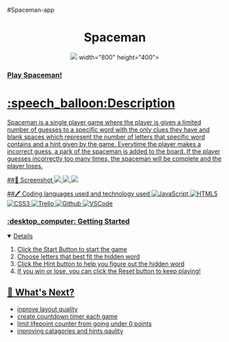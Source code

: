#Spaceman-app
<div id="header" align="center">
<h1>Spaceman</h1>
<img src= https://images.pexels.com/photos/5258257/pexels-photo-5258257.jpeg> width="800" height="400">
</div>
<h3><a href="https://seksiboidom.github.io/dom-game-project/">Play Spaceman!</h3>
<h1>:speech_balloon:Description</h1>
<p>Spaceman is a single player game where the player is given a limited number of guesses to a specific word with the only clues they have  and blank spaces which represent the number of letters that specific word contains and a hint given by the game. Everytime the player makes a incorrect guess, a park of the spaceman is added to the board. If the player guesses incorrectly too many times, the spaceman will be complete and the player loses. </p>

##:camera_flash: Screenshot
<img src="https://i.imgur.com/mnGEwVg.png">
<img src="https://imgur.com/kpBe77H.png">
<img src="https://imgur.com/ewk4FTV.png">

##:pen: Coding languages used and technology used
![JavaScript](https://img.shields.io/badge/-JavaScript-05122A?style=flat&logo=javascript)
![HTML5](https://img.shields.io/badge/-HTML5-05122A?style=flat&logo=html5)
![CSS3](https://img.shields.io/badge/-CSS-05122A?style=flat&logo=css3)
![Trello](https://img.shields.io/badge/-Trello-05122A?style=flat&logo=trello)
![Github](https://img.shields.io/badge/-GitHub-05122A?style=flat&logo=github)
![VSCode](https://img.shields.io/badge/-VS_Code-05122A?style=flat&logo=visualstudio)

<h3> :desktop_computer: Getting Started</h3>
<details open>
<ol>
<li>Click the Start Button to start the game</li>
<li>Choose letters that best fit the hidden word</li>
<li>Click the Hint button to help you figure out the hidden word</li>
<li>If you win or lose, you can click the Reset button to keep playing!</li>
</ol>
</details>

## :notebook: What's Next?
<ul>
<li>inprove layout quality</li>
<li>create countdown timer each game</li>
<li>limit lifepoint counter from going under 0 points</li>
<li>inproving catagories and hints qaulity</li>
</ul>